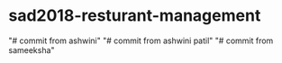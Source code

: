 # sad2018-resturant-management
"# commit from ashwini" 
"# commit from ashwini patil" 
"# commit from sameeksha" 
